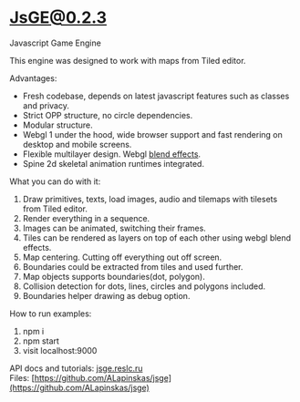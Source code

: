 # JsGE@0.2.3

Javascript Game Engine

This engine was designed to work with maps from Tiled editor.

Advantages:
* Fresh codebase, depends on latest javascript features such as classes and privacy.
* Strict OPP structure, no circle dependencies.
* Modular structure.
* Webgl 1 under the hood, wide browser support and fast rendering on desktop and mobile screens.
* Flexible multilayer design. Webgl [blend effects](https://developer.mozilla.org/en-US/docs/Web/API/WebGLRenderingContext/blendFunc).
* Spine 2d skeletal animation runtimes integrated.

What you can do with it:
1. Draw primitives, texts, load images, audio and tilemaps with tilesets from Tiled editor.
2. Render everything in a sequence.
4. Images can be animated, switching their frames.
5. Tiles can be rendered as layers on top of each other using webgl blend effects.
6. Map centering. Cutting off everything out off screen.
7. Boundaries could be extracted from tiles and used further.
8. Map objects supports boundaries(dot, polygon).
9. Collision detection for dots, lines, circles and polygons included.
10. Boundaries helper drawing as debug option.

How to run examples:
1. npm i
2. npm start
3. visit localhost:9000

API docs and tutorials: [jsge.reslc.ru](https://jsge.reslc.ru) \
Files: [https://github.com/ALapinskas/jsge](https://github.com/ALapinskas/jsge)